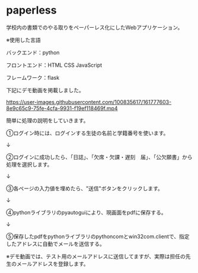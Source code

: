 # paperless
学校内の書類でのやる取りをペーパーレス化にしたWebアプリケーション。

※使用した言語

バックエンド：python

フロントエンド：HTML CSS JavaScript

フレームワーク：flask

下記にデモ動画を掲載しました。

https://user-images.githubusercontent.com/100835617/161777603-8e9c65c9-75fe-4cfa-9931-f19ef118469f.mp4

簡単に処理の説明をしていきます。

①ログイン時には、ログインする生徒の名前と学籍番号を使います。

↓

②ログインに成功したら、「日誌」、「欠席・欠課・遅刻　届」、「公欠願書」から処理を選択します。

↓

③各ページの入力値を埋めたら、"送信"ボタンをクリックします。

↓

④pythonライブラリのpyautoguiにより、現画面をpdfに保存する。

↓

⑤保存したpdfをpythonライブラリのpythoncomとwin32com.clientで、指定したアドレスに自動でメールを送信する。

※デモ動画では、テスト用のメールアドレスに送信してますが、実際は担任の先生のメールアドレスを登録します。
